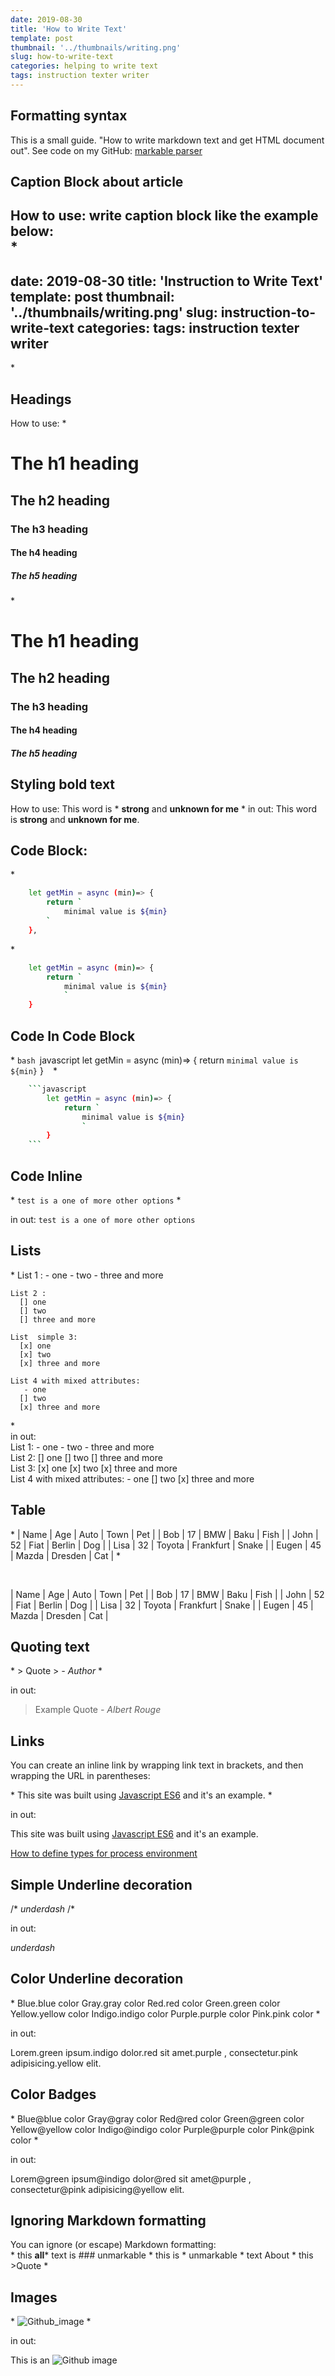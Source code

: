 ```yaml
---
date: 2019-08-30
title: 'How to Write Text'
template: post
thumbnail: '../thumbnails/writing.png'
slug: how-to-write-text
categories: helping to write text
tags: instruction texter writer
---
```


## Formatting syntax

This is a small guide. "How to write markdown text and get HTML document out". See code on my GitHub: [markable parser](https://github.com/meugenom/markable-to-html)

## Caption Block about article

How to use: write caption block like the example below:
<br/>
\*
---
date: 2019-08-30
title: 'Instruction to Write Text'
template: post
thumbnail: '../thumbnails/writing.png'
slug: instruction-to-write-text
categories: 
tags: instruction texter writer 
---
\*

## Headings

How to use:
\*
# The h1 heading
## The h2 heading
### The h3 heading
#### The h4 heading
##### The h5 heading
\* 
<br/>
# The h1 heading
## The h2 heading
### The h3 heading
#### The h4 heading
##### The h5 heading

## Styling bold text

How to use: This word is \* **strong** and **unknown for me** \*
in out: This word is **strong** and **unknown for me**.

## Code Block: 

\*		
```bash
  	let getMin = async (min)=> {
		return `
    		minimal value is ${min}
    	`
	}‚
```
\* 

```bash
	let getMin = async (min)=> {
		return `
    		minimal value is ${min}
    		`
	}
```

## Code In Code Block

\*
	```bash
		```javascript
			let getMin = async (min)=> {
				return `
					minimal value is ${min}
					`
			}
		```
	```
\*

```bash
	```javascript
		let getMin = async (min)=> {
			return `
				minimal value is ${min}
				`
		}
	```
```

## Code Inline

\*
    `test is a one of more other options`
\* 

in out:
`test is a one of more other options`

## Lists

\*
	List 1 :
	  - one
	  - two
	  - three and more

	List 2 :
	  [] one
	  [] two
	  [] three and more

	List  simple 3:
	  [x] one
	  [x] two
	  [x] three and more

	List 4 with mixed attributes:
	   - one
	  [] two
	  [x] three and more

\*
<br/>
in out:
<br/>
List 1:
	- one
	- two
	- three and more
<br/>
List 2:
	[] one
	[] two
	[] three and more
<br/>
List 3:
	[x] one
	[x] two
	[x] three and more
<br/>
List 4 with mixed attributes:
	- one
	[] two
	[x] three and more


## Table

\*
| Name | Age | Auto | Town | Pet |
| Bob | 17 | BMW | Baku | Fish |
| John | 52 | Fiat | Berlin | Dog |
| Lisa | 32 | Toyota | Frankfurt | Snake |
| Eugen | 45 | Mazda | Dresden | Cat | 
\*

<br/>

| Name | Age | Auto | Town | Pet |
| Bob | 17 | BMW | Baku | Fish |
| John | 52 | Fiat | Berlin | Dog |
| Lisa | 32 | Toyota | Frankfurt | Snake |
| Eugen | 45 | Mazda | Dresden | Cat |


## Quoting text

\*
    > Quote
    > <cite> - Author </cite>
\* 

in out:

> Example Quote
> <cite> - Albert Rouge </cite>

## Links

You can create an inline link by wrapping link text in brackets, and then wrapping the URL in parentheses:

\*
	This site was built using [Javascript ES6](https://en.wikipedia.org/wiki/ECMAScript)  and it's an example.
\* 

in out:

This site was built using [Javascript ES6](https://en.wikipedia.org/wiki/ECMAScript) and it's an example.

[How to define types for process environment](https://meugenom.com/#/article/how-to-define-types-for-process-environment)


## Simple Underline decoration

/* _underdash_ /*

in out:

_underdash_

## Color Underline decoration

\*
	Blue.blue color
	Gray.gray color
	Red.red color
	Green.green color
	Yellow.yellow color
	Indigo.indigo color 
	Purple.purple color
	Pink.pink color
\*

in out:

Lorem.green ipsum.indigo dolor.red sit amet.purple , consectetur.pink adipisicing.yellow elit. 

## Color Badges

\*
	Blue@blue color
	Gray@gray color
	Red@red color
	Green@green color
	Yellow@yellow color
	Indigo@indigo color 
	Purple@purple color
	Pink@pink color
\* 

in out:

Lorem@green ipsum@indigo dolor@red sit amet@purple , consectetur@pink adipisicing@yellow elit.

## Ignoring Markdown formatting

You can ignore (or escape) Markdown formatting:
<br/>
\* this **all*** text is ### unmarkable \*
this is \* unmarkable \* text
About \* this >Quote \*

## Images

\* ![Github_image](../images/github.png) \*

in out:

This is an ![Github image](../images/github.png)
